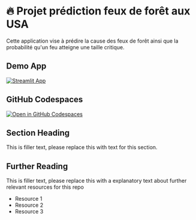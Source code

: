 # 🔥 Projet prédiction feux de forêt aux USA

Cette application vise à prédire la cause des feux de forêt ainsi que la probabilité qu'un feu atteigne une taille critique. 

## Demo App

[![Streamlit App](https://static.streamlit.io/badges/streamlit_badge_black_white.svg)](https://Feux-foret-USA.streamlit.app/)

## GitHub Codespaces

[![Open in GitHub Codespaces](https://github.com/codespaces/badge.svg)](https://codespaces.new/streamlit/app-starter-kit?quickstart=1)

## Section Heading

This is filler text, please replace this with text for this section.

## Further Reading

This is filler text, please replace this with a explanatory text about further relevant resources for this repo
- Resource 1
- Resource 2
- Resource 3

